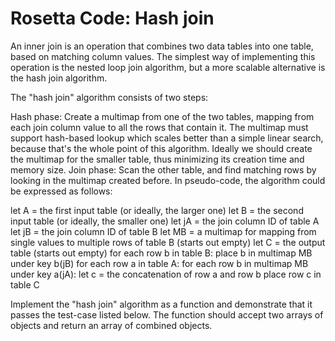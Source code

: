# Rosetta Code: Hash join



An inner join is an operation that combines two data tables into one table, based on matching column values. The simplest way of implementing this operation is the nested loop join algorithm, but a more scalable alternative is the hash join algorithm.

The "hash join" algorithm consists of two steps:

Hash phase: Create a multimap from one of the two tables, mapping from each join column value to all the rows that contain it.
The multimap must support hash-based lookup which scales better than a simple linear search, because that's the whole point of this algorithm.
Ideally we should create the multimap for the smaller table, thus minimizing its creation time and memory size.
Join phase: Scan the other table, and find matching rows by looking in the multimap created before.
In pseudo-code, the algorithm could be expressed as follows:

let A = the first input table (or ideally, the larger one)
let B = the second input table (or ideally, the smaller one)
let jA = the join column ID of table A
let jB = the join column ID of table B
let MB = a multimap for mapping from single values to multiple rows of table B (starts out empty)
let C = the output table (starts out empty)
for each row b in table B:
  place b in multimap MB under key b(jB)
for each row a in table A:
  for each row b in multimap MB under key a(jA):
    let c = the concatenation of row a and row b
    place row c in table C
    
    
    
    
Implement the "hash join" algorithm as a function and demonstrate that it passes the test-case listed below. The function should accept two arrays of objects and return an array of combined objects.

